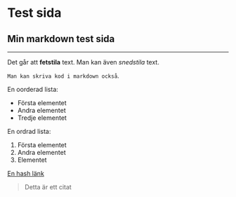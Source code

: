 Test sida
=========

## Min markdown test sida
----------------------

Det går att **fetstila** text.
Man kan även _snedstila_ text.

`Man kan skriva kod i markdown också`.

En oorderad lista:
  * Första elementet
  * Andra elementet
  * Tredje elementet

En ordrad lista:
  1. Första elementet
  2. Andra elementet
  3. Elementet

[En hash länk](#)

> Detta är ett citat
